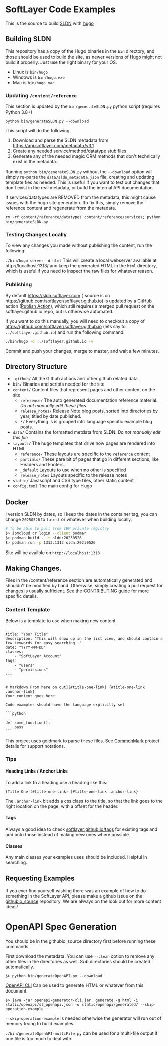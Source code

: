 # SoftLayer Code Examples

This is the source to build [SLDN](https://sldn.softlayer.com) with [hugo](https://github.com/spf13/hugo/)

## Building SLDN

This repository has a copy of the Hugo binaries in the `bin` directory, and those should be used to build the site, as newer versions of Hugo might not build it properly.
Just use the right binary for your OS.

- Linux is `bin/hugo`
- Windows is `bin/hugo.exe`
- Mac is `bin/hugo_mac`

### Updating `/content/reference`
This section is updated by the `bin/generateSLDN.py` python script (requires Python 3.8+)

`python bin/generateSLDN.py --download`

This script will do the following:
1. Download and parse the SLDN metadata from https://api.softlayer.com/metadata/v3.1
2. Create any needed service/method/datatype stub files
3. Generate any of the needed magic ORM methods that don't technically exist in the metadata.

Running `python bin/generateSLDN.py` without the `--download` option will simply re-parse the `data/sldn_metadata.json` file, creating and updating template fies as needed. This is useful if you want to test out changes that don't exist in the real metadata, or build the internal API documentation.

If services/datatypes are REMOVED from the metadata, this might cause issues with the hugo site generation. To fix this, simply remove the reference content and regenerate from the metadata.

`rm -rf content/reference/datatypes content/reference/services; python bin/generateSLDN.py`


### Testing Changes Locally
To view any changes you made without publishing the content, run the following:

`./bin/hugo server -d html`
This will create a local webserver available at http://localhost:1313/ and keep the generated HTML in the `html` directory, which is useful if you need to inspect the raw files for whatever reason.

### Publishing

By default https://sldn.softlayer.com ( source is on https://github.com/softlayer/softlayer.github.io) is updated by a GitHub action ([Publish Action](https://github.com/softlayer/githubio_source/actions/workflows/publish.yml)), which still requires a merged pull request on the softlayer.github.io repo, but is otherwise automated.

If you want to do this manually, you will need to checkout a copy of https://github.com/softlayer/softlayer.github.io (lets say to `../softlayer.github.io`) and run the following command:

```bash
./bin/hugo -d ../softlayer.github.io -v
```

Commit and push your changes, merge to master, and wait a few minutes.

## Directory Structure

- `.github/` All the Github actions and other github related data
- `bin/` Binaries and scripts needed for the site
- `content/` Content files that represent pages and other content on the site
    + `reference/` The auto generated documentation reference material. *Do not manually edit these files*
    + `release_notes/` Release Note blog posts, sorted into directories by year, titled by date published.
    + `*/` Everything is is grouped into language specific example blog posts.
- `data/` Contains the formatted metdata from SLDN. *Do not manually edit this file*
- `layouts/` The hugo templates that drive how pages are rendered into HTML
    + `reference/` These layouts are specific to the `reference` content
    + `partials/` These pare bit of pages that go in different sections, like Headers and Footers.
    + `_default` Layouts to use when no other is specified
    + `release_notes` Layouts specific to the release notes
- `static/` Javascript and CSS type files, other static content
- `config.toml` The main config for Hugo


## Docker

I version SLDN by dates, so I keep the dates in the container tag, you can change `20250526` to `latest` or whatever when building locally.

```bash
# To be able to pull from IBM private registry
$> ibmcloud cr login --client podman
$> podman build . -t sldn:20250526
$> podman run -p 1313:1313 sldn:20250526
```
Site will be availble on `http://localhost:1313`

## Making Changes.

Files in the /content/reference section are automatically generated and shouldn't be modified by hand. Otherwise, simply creating a pull request for changes is usually sufficient. See the [CONTRIBUTING](https://github.com/softlayer/githubio_source/blob/master/CONTRIBUTING.md) guide for more specific details.

### Content Template
Below is a template to use when making new content.

`````
---
title: "Your Title"
description: "This will show up in the list view, and should contain a few keywords for easy searching.."
date: "YYYY-MM-DD"
classes:
    - "SoftLayer_Account"
tags:
    - "users"
    - "permissions"
---


# Markdown From here on out](#title-one-link) {#title-one-link .anchor-link}
Your content goes here

Code examples should have the language explicitly set

```python

def some_function():
    pass
```

`````

This project uses goldmark to parse these files. See [CommonMark](https://spec.commonmark.org/0.29/) project details for support notations.


### Tips

#### Heading Links / Anchor Links
To add a link to a heading use a heading like this:
```
[Title One](#title-one-link) {#title-one-link .anchor-link}
```
The `.anchor-link` bit adds a css class to the title, so that the link goes to the right location on the page, with a offset for the header.

#### Tags
Always a good idea to check [softlayer.github.io/tags](https://github.com/softlayer/softlayer.github.io/tree/master/tags) for existing tags and add onto those instead of making new ones where possible.

#### Classes
Any main classes your examples uses should be included. Helpful in searching.


## Requesting Examples

If you ever find yourself wishing there was an example of how to do something in the SoftLayer API, please make a github issue on the [githubio_source](https://github.com/softlayer/githubio_source/issues) repository. We are always on the look out for more content ideas!



# OpenAPI Spec Generation

You should be in the githubio_source directory first before running these commands.

First download the metadata. You can use `--clean` option to remove any other files in the directories as well. Sub directories should be created automatically.
```
$> python bin/generateOpenAPI.py --download
```

[OpenAPI CLI](https://openapi-generator.tech/docs/installation) Can be used to generate HTML or whatever from this document.
```
$> java -jar openapi-generator-cli.jar  generate -g html -i static/openapi/sl_openapi.json -o static/openapi/generated/ --skip-operation-example
```

`--skip-operation-example` is needed otherwise the generator will run out of memory trying to build examples.

`./bin/generateOpenAPI-multiFile.py` can be used for a multi-file output if one file is too much to deal with.